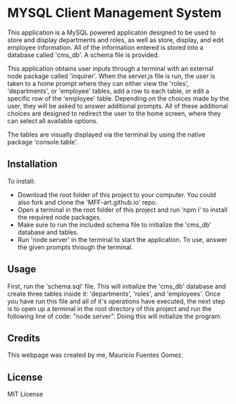 # MYSQL Client Management System

This application is a MySQL powered applicaton designed to be used to store and display departments and roles, as well as store, display, and edit employee information. All of the information entered is stored into a database called 'cms_db'. A schema file is provided.

This application obtains user inputs through a terminal with an external node package called 'inquirer'. When the server.js file is run, the user is taken to a home prompt where they can either view the 'roles', 'departments', or 'employee' tables, add a row to each table, or edit a specific row of the 'employee' table. Depending on the choices made by the user, they will be asked to answer additional prompts. All of these additional choices are designed to redirect the user to the home screen, where they can select all available options.

The tables are visually displayed via the terminal by using the native package 'console.table'.

## Installation

To install:

- Download the root folder of this project to your computer. You could also fork and clone the 'MFF-art.github.io' repo.
- Open a terminal in the root folder of this project and run 'npm i' to install the required node packages.
- Make sure to run the included schema file to initialize the 'cms_db' database and tables.
- Run 'node server' in the terminal to start the application. To use, answer the given prompts through the terminal.

## Usage

First, run the 'schema.sql' file. This will initialize the 'cms_db' database and create three tables inside it: 'departments', 'roles', and 'employees'. Once you have run this file and all of it's operations have executed, the next step is to open up a terminal in the root directory of this project and run the following line of code: "node server". Doing this will initialize the program.

## Credits

This webpage was created by me, Mauricio Fuentes Gomez.

## License

MIT License
